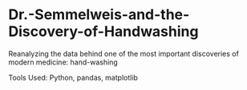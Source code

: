 # Dr.-Semmelweis-and-the-Discovery-of-Handwashing
Reanalyzing the data behind one of the most important discoveries of modern medicine: hand-washing 



Tools Used: Python, pandas, matplotlib 
